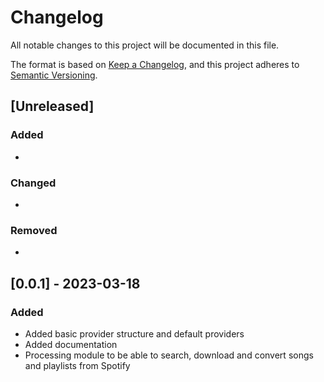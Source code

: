 # Changelog

All notable changes to this project will be documented in this file.

The format is based on [Keep a Changelog](https://keepachangelog.com/en/1.1.0/),
and this project adheres to [Semantic Versioning](https://semver.org/spec/v2.0.0.html).

## [Unreleased]

### Added

-

### Changed

-

### Removed

-

## [0.0.1] - 2023-03-18

### Added

- Added basic provider structure and default providers
- Added documentation
- Processing module to be able to search, download and convert songs and playlists from Spotify